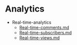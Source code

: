 
# Analytics

- Real-time-analytics
  - [Real-time-comments.md](./Real-time-comments.md)
  - [Real-time-subscribers.md](./Real-time-subscribers.md)
  - [Real-time-views.md](./Real-time-views.md)
